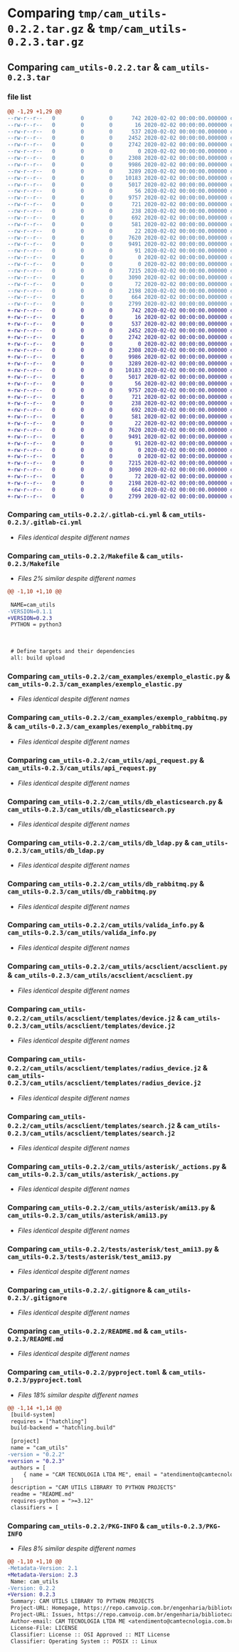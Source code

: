 # Comparing `tmp/cam_utils-0.2.2.tar.gz` & `tmp/cam_utils-0.2.3.tar.gz`

## Comparing `cam_utils-0.2.2.tar` & `cam_utils-0.2.3.tar`

### file list

```diff
@@ -1,29 +1,29 @@
--rw-r--r--   0        0        0      742 2020-02-02 00:00:00.000000 cam_utils-0.2.2/.gitlab-ci.yml
--rw-r--r--   0        0        0       16 2020-02-02 00:00:00.000000 cam_utils-0.2.2/CHANGELOG
--rw-r--r--   0        0        0      537 2020-02-02 00:00:00.000000 cam_utils-0.2.2/Makefile
--rw-r--r--   0        0        0     2452 2020-02-02 00:00:00.000000 cam_utils-0.2.2/cam_examples/exemplo_elastic.py
--rw-r--r--   0        0        0     2742 2020-02-02 00:00:00.000000 cam_utils-0.2.2/cam_examples/exemplo_rabbitmq.py
--rw-r--r--   0        0        0        0 2020-02-02 00:00:00.000000 cam_utils-0.2.2/cam_utils/__init__.py
--rw-r--r--   0        0        0     2308 2020-02-02 00:00:00.000000 cam_utils-0.2.2/cam_utils/api_request.py
--rw-r--r--   0        0        0     9986 2020-02-02 00:00:00.000000 cam_utils-0.2.2/cam_utils/db_elasticsearch.py
--rw-r--r--   0        0        0     3289 2020-02-02 00:00:00.000000 cam_utils-0.2.2/cam_utils/db_ldap.py
--rw-r--r--   0        0        0    10183 2020-02-02 00:00:00.000000 cam_utils-0.2.2/cam_utils/db_rabbitmq.py
--rw-r--r--   0        0        0     5017 2020-02-02 00:00:00.000000 cam_utils-0.2.2/cam_utils/valida_info.py
--rw-r--r--   0        0        0       56 2020-02-02 00:00:00.000000 cam_utils-0.2.2/cam_utils/acsclient/__init__.py
--rw-r--r--   0        0        0     9757 2020-02-02 00:00:00.000000 cam_utils-0.2.2/cam_utils/acsclient/acsclient.py
--rw-r--r--   0        0        0      721 2020-02-02 00:00:00.000000 cam_utils-0.2.2/cam_utils/acsclient/templates/device.j2
--rw-r--r--   0        0        0      238 2020-02-02 00:00:00.000000 cam_utils-0.2.2/cam_utils/acsclient/templates/devicegroup.j2
--rw-r--r--   0        0        0      692 2020-02-02 00:00:00.000000 cam_utils-0.2.2/cam_utils/acsclient/templates/radius_device.j2
--rw-r--r--   0        0        0      581 2020-02-02 00:00:00.000000 cam_utils-0.2.2/cam_utils/acsclient/templates/search.j2
--rw-r--r--   0        0        0       22 2020-02-02 00:00:00.000000 cam_utils-0.2.2/cam_utils/asterisk/__init__.py
--rw-r--r--   0        0        0     7620 2020-02-02 00:00:00.000000 cam_utils-0.2.2/cam_utils/asterisk/_actions.py
--rw-r--r--   0        0        0     9491 2020-02-02 00:00:00.000000 cam_utils-0.2.2/cam_utils/asterisk/ami13.py
--rw-r--r--   0        0        0       91 2020-02-02 00:00:00.000000 cam_utils-0.2.2/cam_utils/asterisk/exceptions.py
--rw-r--r--   0        0        0        0 2020-02-02 00:00:00.000000 cam_utils-0.2.2/tests/__init__.py
--rw-r--r--   0        0        0        0 2020-02-02 00:00:00.000000 cam_utils-0.2.2/tests/asterisk/__init__.py
--rw-r--r--   0        0        0     7215 2020-02-02 00:00:00.000000 cam_utils-0.2.2/tests/asterisk/test_ami13.py
--rw-r--r--   0        0        0     3090 2020-02-02 00:00:00.000000 cam_utils-0.2.2/.gitignore
--rw-r--r--   0        0        0       72 2020-02-02 00:00:00.000000 cam_utils-0.2.2/LICENSE
--rw-r--r--   0        0        0     2198 2020-02-02 00:00:00.000000 cam_utils-0.2.2/README.md
--rw-r--r--   0        0        0      664 2020-02-02 00:00:00.000000 cam_utils-0.2.2/pyproject.toml
--rw-r--r--   0        0        0     2799 2020-02-02 00:00:00.000000 cam_utils-0.2.2/PKG-INFO
+-rw-r--r--   0        0        0      742 2020-02-02 00:00:00.000000 cam_utils-0.2.3/.gitlab-ci.yml
+-rw-r--r--   0        0        0       16 2020-02-02 00:00:00.000000 cam_utils-0.2.3/CHANGELOG
+-rw-r--r--   0        0        0      537 2020-02-02 00:00:00.000000 cam_utils-0.2.3/Makefile
+-rw-r--r--   0        0        0     2452 2020-02-02 00:00:00.000000 cam_utils-0.2.3/cam_examples/exemplo_elastic.py
+-rw-r--r--   0        0        0     2742 2020-02-02 00:00:00.000000 cam_utils-0.2.3/cam_examples/exemplo_rabbitmq.py
+-rw-r--r--   0        0        0        0 2020-02-02 00:00:00.000000 cam_utils-0.2.3/cam_utils/__init__.py
+-rw-r--r--   0        0        0     2308 2020-02-02 00:00:00.000000 cam_utils-0.2.3/cam_utils/api_request.py
+-rw-r--r--   0        0        0     9986 2020-02-02 00:00:00.000000 cam_utils-0.2.3/cam_utils/db_elasticsearch.py
+-rw-r--r--   0        0        0     3289 2020-02-02 00:00:00.000000 cam_utils-0.2.3/cam_utils/db_ldap.py
+-rw-r--r--   0        0        0    10183 2020-02-02 00:00:00.000000 cam_utils-0.2.3/cam_utils/db_rabbitmq.py
+-rw-r--r--   0        0        0     5017 2020-02-02 00:00:00.000000 cam_utils-0.2.3/cam_utils/valida_info.py
+-rw-r--r--   0        0        0       56 2020-02-02 00:00:00.000000 cam_utils-0.2.3/cam_utils/acsclient/__init__.py
+-rw-r--r--   0        0        0     9757 2020-02-02 00:00:00.000000 cam_utils-0.2.3/cam_utils/acsclient/acsclient.py
+-rw-r--r--   0        0        0      721 2020-02-02 00:00:00.000000 cam_utils-0.2.3/cam_utils/acsclient/templates/device.j2
+-rw-r--r--   0        0        0      238 2020-02-02 00:00:00.000000 cam_utils-0.2.3/cam_utils/acsclient/templates/devicegroup.j2
+-rw-r--r--   0        0        0      692 2020-02-02 00:00:00.000000 cam_utils-0.2.3/cam_utils/acsclient/templates/radius_device.j2
+-rw-r--r--   0        0        0      581 2020-02-02 00:00:00.000000 cam_utils-0.2.3/cam_utils/acsclient/templates/search.j2
+-rw-r--r--   0        0        0       22 2020-02-02 00:00:00.000000 cam_utils-0.2.3/cam_utils/asterisk/__init__.py
+-rw-r--r--   0        0        0     7620 2020-02-02 00:00:00.000000 cam_utils-0.2.3/cam_utils/asterisk/_actions.py
+-rw-r--r--   0        0        0     9491 2020-02-02 00:00:00.000000 cam_utils-0.2.3/cam_utils/asterisk/ami13.py
+-rw-r--r--   0        0        0       91 2020-02-02 00:00:00.000000 cam_utils-0.2.3/cam_utils/asterisk/exceptions.py
+-rw-r--r--   0        0        0        0 2020-02-02 00:00:00.000000 cam_utils-0.2.3/tests/__init__.py
+-rw-r--r--   0        0        0        0 2020-02-02 00:00:00.000000 cam_utils-0.2.3/tests/asterisk/__init__.py
+-rw-r--r--   0        0        0     7215 2020-02-02 00:00:00.000000 cam_utils-0.2.3/tests/asterisk/test_ami13.py
+-rw-r--r--   0        0        0     3090 2020-02-02 00:00:00.000000 cam_utils-0.2.3/.gitignore
+-rw-r--r--   0        0        0       72 2020-02-02 00:00:00.000000 cam_utils-0.2.3/LICENSE
+-rw-r--r--   0        0        0     2198 2020-02-02 00:00:00.000000 cam_utils-0.2.3/README.md
+-rw-r--r--   0        0        0      664 2020-02-02 00:00:00.000000 cam_utils-0.2.3/pyproject.toml
+-rw-r--r--   0        0        0     2799 2020-02-02 00:00:00.000000 cam_utils-0.2.3/PKG-INFO
```

### Comparing `cam_utils-0.2.2/.gitlab-ci.yml` & `cam_utils-0.2.3/.gitlab-ci.yml`

 * *Files identical despite different names*

### Comparing `cam_utils-0.2.2/Makefile` & `cam_utils-0.2.3/Makefile`

 * *Files 2% similar despite different names*

```diff
@@ -1,10 +1,10 @@
 
 NAME=cam_utils
-VERSION=0.1.1
+VERSION=0.2.3
 PYTHON = python3
 
 
 
 # Define targets and their dependencies
 all: build upload
```

### Comparing `cam_utils-0.2.2/cam_examples/exemplo_elastic.py` & `cam_utils-0.2.3/cam_examples/exemplo_elastic.py`

 * *Files identical despite different names*

### Comparing `cam_utils-0.2.2/cam_examples/exemplo_rabbitmq.py` & `cam_utils-0.2.3/cam_examples/exemplo_rabbitmq.py`

 * *Files identical despite different names*

### Comparing `cam_utils-0.2.2/cam_utils/api_request.py` & `cam_utils-0.2.3/cam_utils/api_request.py`

 * *Files identical despite different names*

### Comparing `cam_utils-0.2.2/cam_utils/db_elasticsearch.py` & `cam_utils-0.2.3/cam_utils/db_elasticsearch.py`

 * *Files identical despite different names*

### Comparing `cam_utils-0.2.2/cam_utils/db_ldap.py` & `cam_utils-0.2.3/cam_utils/db_ldap.py`

 * *Files identical despite different names*

### Comparing `cam_utils-0.2.2/cam_utils/db_rabbitmq.py` & `cam_utils-0.2.3/cam_utils/db_rabbitmq.py`

 * *Files identical despite different names*

### Comparing `cam_utils-0.2.2/cam_utils/valida_info.py` & `cam_utils-0.2.3/cam_utils/valida_info.py`

 * *Files identical despite different names*

### Comparing `cam_utils-0.2.2/cam_utils/acsclient/acsclient.py` & `cam_utils-0.2.3/cam_utils/acsclient/acsclient.py`

 * *Files identical despite different names*

### Comparing `cam_utils-0.2.2/cam_utils/acsclient/templates/device.j2` & `cam_utils-0.2.3/cam_utils/acsclient/templates/device.j2`

 * *Files identical despite different names*

### Comparing `cam_utils-0.2.2/cam_utils/acsclient/templates/radius_device.j2` & `cam_utils-0.2.3/cam_utils/acsclient/templates/radius_device.j2`

 * *Files identical despite different names*

### Comparing `cam_utils-0.2.2/cam_utils/acsclient/templates/search.j2` & `cam_utils-0.2.3/cam_utils/acsclient/templates/search.j2`

 * *Files identical despite different names*

### Comparing `cam_utils-0.2.2/cam_utils/asterisk/_actions.py` & `cam_utils-0.2.3/cam_utils/asterisk/_actions.py`

 * *Files identical despite different names*

### Comparing `cam_utils-0.2.2/cam_utils/asterisk/ami13.py` & `cam_utils-0.2.3/cam_utils/asterisk/ami13.py`

 * *Files identical despite different names*

### Comparing `cam_utils-0.2.2/tests/asterisk/test_ami13.py` & `cam_utils-0.2.3/tests/asterisk/test_ami13.py`

 * *Files identical despite different names*

### Comparing `cam_utils-0.2.2/.gitignore` & `cam_utils-0.2.3/.gitignore`

 * *Files identical despite different names*

### Comparing `cam_utils-0.2.2/README.md` & `cam_utils-0.2.3/README.md`

 * *Files identical despite different names*

### Comparing `cam_utils-0.2.2/pyproject.toml` & `cam_utils-0.2.3/pyproject.toml`

 * *Files 18% similar despite different names*

```diff
@@ -1,14 +1,14 @@
 [build-system]
 requires = ["hatchling"]
 build-backend = "hatchling.build"
 
 [project]
 name = "cam_utils"
-version = "0.2.2"
+version = "0.2.3"
 authors = [
     { name = "CAM TECNOLOGIA LTDA ME", email = "atendimento@camtecnologia.com.br" },
 ]
 description = "CAM UTILS LIBRARY TO PYTHON PROJECTS"
 readme = "README.md"
 requires-python = ">=3.12"
 classifiers = [
```

### Comparing `cam_utils-0.2.2/PKG-INFO` & `cam_utils-0.2.3/PKG-INFO`

 * *Files 8% similar despite different names*

```diff
@@ -1,10 +1,10 @@
-Metadata-Version: 2.1
+Metadata-Version: 2.3
 Name: cam_utils
-Version: 0.2.2
+Version: 0.2.3
 Summary: CAM UTILS LIBRARY TO PYTHON PROJECTS
 Project-URL: Homepage, https://repo.camvoip.com.br/engenharia/bibliotecas-cam/python/cam_utils
 Project-URL: Issues, https://repo.camvoip.com.br/engenharia/bibliotecas-cam/python/cam_utils/-/issues
 Author-email: CAM TECNOLOGIA LTDA ME <atendimento@camtecnologia.com.br>
 License-File: LICENSE
 Classifier: License :: OSI Approved :: MIT License
 Classifier: Operating System :: POSIX :: Linux
```

